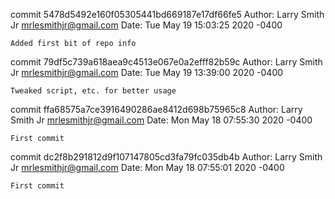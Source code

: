 commit 5478d5492e160f05305441bd669187e17df66fe5
Author: Larry Smith Jr <mrlesmithjr@gmail.com>
Date:   Tue May 19 15:03:25 2020 -0400

    Added first bit of repo info

commit 79df5c739a618aea9c4513e067e0a2efff82b59c
Author: Larry Smith Jr <mrlesmithjr@gmail.com>
Date:   Tue May 19 13:39:00 2020 -0400

    Tweaked script, etc. for better usage

commit ffa68575a7ce3916490286ae8412d698b75965c8
Author: Larry Smith Jr <mrlesmithjr@gmail.com>
Date:   Mon May 18 07:55:30 2020 -0400

    First commit

commit dc2f8b291812d9f107147805cd3fa79fc035db4b
Author: Larry Smith Jr <mrlesmithjr@gmail.com>
Date:   Mon May 18 07:55:01 2020 -0400

    First commit
